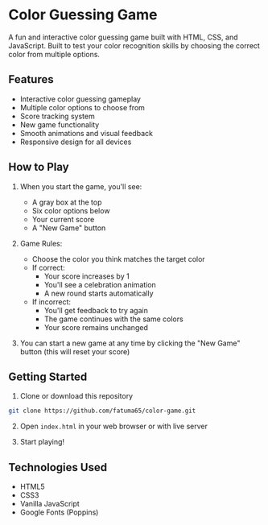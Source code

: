# Color Guessing Game

A fun and interactive color guessing game built with HTML, CSS, and JavaScript. Built to test your color recognition skills by choosing the correct color from multiple options.

## Features

- Interactive color guessing gameplay
- Multiple color options to choose from
- Score tracking system
- New game functionality
- Smooth animations and visual feedback
- Responsive design for all devices

## How to Play

1. When you start the game, you'll see:

   - A gray box at the top
   - Six color options below
   - Your current score
   - A "New Game" button

2. Game Rules:

   - Choose the color you think matches the target color
   - If correct:
     - Your score increases by 1
     - You'll see a celebration animation
     - A new round starts automatically
   - If incorrect:
     - You'll get feedback to try again
     - The game continues with the same colors
     - Your score remains unchanged

3. You can start a new game at any time by clicking the "New Game" button (this will reset your score)

## Getting Started

1. Clone or download this repository

```bash 
git clone https://github.com/fatuma65/color-game.git
```
2. Open `index.html` in your web browser or with live server

3. Start playing!

## Technologies Used

- HTML5
- CSS3
- Vanilla JavaScript
- Google Fonts (Poppins)
